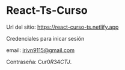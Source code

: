 # React-Ts-Curso
Url del sitio: https://react-curso-ts.netlify.app

Credenciales para inicar sesión

email: irivn9115@gmail.com

Contraseña: Cur$0R34CTJ$.
